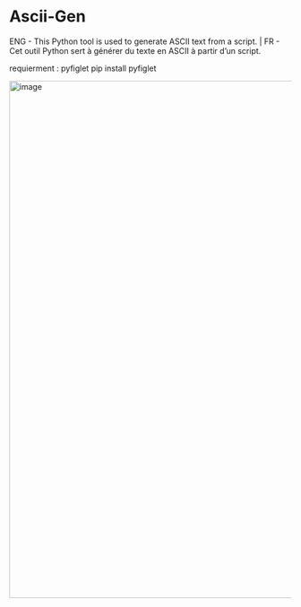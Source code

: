 # Ascii-Gen
ENG - This Python tool is used to generate ASCII text from a script. | FR - Cet outil Python sert à générer du texte en ASCII à partir d’un script.

requierment : pyfiglet
pip install pyfiglet

<img width="1424" height="923" alt="image" src="https://github.com/user-attachments/assets/6ac79f2e-a3c6-4691-965d-17315b3095f0" />
